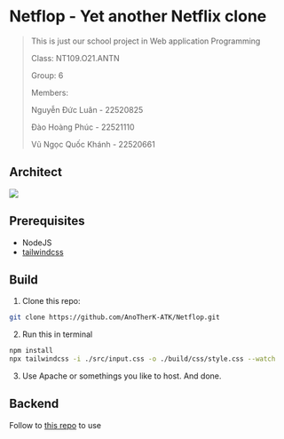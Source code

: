 # Netflop - Yet another Netflix clone

> This is just our school project in Web application Programming
> 
> Class: NT109.O21.ANTN
> 
> Group: 6
> 
> Members:
> 
> Nguyễn Đức Luân - 22520825
> 
> Đào Hoàng Phúc - 22521110
> 
> Vũ Ngọc Quốc Khánh - 22520661

## Architect 
![](https://i.imgur.com/EuPfh9P.png)

## Prerequisites
- NodeJS
- [tailwindcss](https://tailwindcss.com/docs/installation)

## Build
1. Clone this repo:
```bash
git clone https://github.com/AnoTherK-ATK/Netflop.git
```

2. Run this in terminal
```bash
npm install
npx tailwindcss -i ./src/input.css -o ./build/css/style.css --watch
```

3. Use Apache or somethings you like to host.
And done.

## Backend
Follow to [this repo](https://github.com/whiteshadow0201/Netflop_BE) to use
